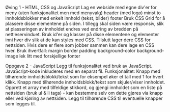 Øving 1 - HTML, CSS og JavaScript
Lag en webside med egne div'er for
meny (uten funksjonalitet men med menyvalg)
header (med logo)
minst to innholdsblokker med enkelt innhold (tekst, bilder)
footer
Bruk CSS Grid for å plassere disse elementene på siden. I tillegg skal siden være responsiv, slik at plasseringen av innholdet endres ved endring av bredden på nettleservinduet.
Bruk id'er og klasser på disse elementene og elementer inni hver div slik at de kan styles med CSS.
Tilslutt lager dere CSS for nettsiden. Hvis dere er flere som jobber sammen kan dere lage en CSS hver. Bruk ihvertfall:
margin
border
padding
background-color
background-image
lek litt med forskjellige fonter

Oppgave 2 - JavaScript
Legg til funksjonalitet ved bruk av JavaScript. JavaScript-kode inkluderes med en separat fil.
Funksjonalitet:
Knapp med tilhørende innholdsblokk/tekst som for eksempel øker et tall med 1 for
hvert klikk.
Knapp med tilhørende innholdsblokk/tekst som skjuler/viser innholdet.
Opprett et array med tilfeldige stikkord, og gjengi innholdet som en liste på nettsiden
(bruk ul & li tags) - kan bestemme selv om dette gjøres via knapp eller ved kjøring av
nettsiden.
Legg til tilhørende CSS til eventuelle knapper som legges til.